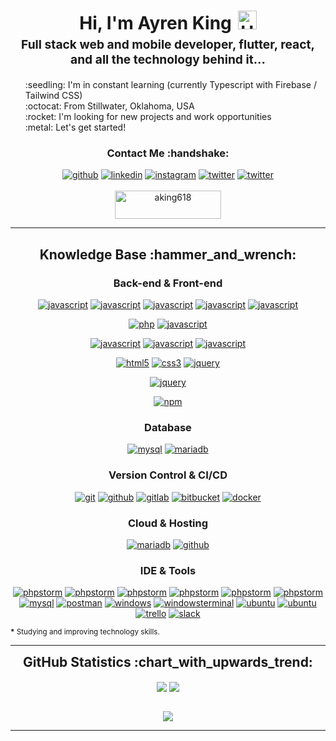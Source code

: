 <h1 style="text-align: center;margin-bottom: 5px;">Hi, I'm Ayren King<img src="https://raw.githubusercontent.com/iampavangandhi/iampavangandhi/master/gifs/Hi.gif" alt="Hi" style="width: 30px;margin-left: 10px;"></h1>
<h3 style="font-size: 1.2rem; text-align: center;margin: 0 0 20px 0;">Full stack web and mobile developer, flutter, react, and all the technology behind it...</h3>

<ul style="list-style: none;">
<li>:seedling: I'm in constant learning (currently Typescript with Firebase / Tailwind CSS)</li>
<li>:octocat: From Stillwater, Oklahoma, USA</li>
<li>:rocket: I'm looking for new projects and work opportunities</li>
<li>:metal: Let's get started!</li>
</ul>
<div align="center">
<h3>Contact Me :handshake:</h3>
<a href="https://github.com/aking618" target="_blank"><img src="https://img.shields.io/badge/-Ayren King-black?logo=github&style=flat-square" alt="github"/></a>
<a href="https://www.linkedin.com/in/Ayren-King" target="_blank"><img src="https://img.shields.io/badge/-Ayren King-blue?logo=linkedin&style=flat-square" alt="linkedin"></a>
<a href="https://www.instagram.com/a_king618" target="_blank"><img src="https://img.shields.io/badge/-Ayren King-pink?logo=instagram&textColor=white&style=flat-square" alt="instagram"/></a>
<a href="https://twitter.com/AyrenKing1" target="_blank"><img src="https://img.shields.io/badge/-AyrenKing1-blue?logo=twitter&logoColor=white&style=flat-square" alt="twitter"/></a>
<a href="mailto:ashsquads@gmail.com"><img src="https://img.shields.io/badge/-ashsquads@gmail.com-white?logo=thunderbird&style=flat-square" alt="twitter"/></a>
<br/><br/>
<a href="https://www.buymeacoffee.com/aking618" target="_blank"><img src="https://cdn.buymeacoffee.com/buttons/v2/default-yellow.png" height="45" width="170" alt="aking618" /></a>
</div>


---

<div align="center">
<h2>Knowledge Base :hammer_and_wrench:</h2>

<h3>Back-end & Front-end</h3>

<a href="https://flutter.dev" target="_blank"><img src="https://img.shields.io/badge/Flutter-white.svg?style=for-the-badge&logo=flutter&logoColor=blue" alt="javascript"/></a>
<a href="https://dart.dev" target="_blank"><img src="https://img.shields.io/badge/dart-white.svg?style=for-the-badge&logo=dart&logoColor=blue" alt="javascript"/></a>
<a href="https://dart.dev" target="_blank"><img src="https://img.shields.io/badge/kotlin-white.svg?style=for-the-badge&logo=kotlin&logoColor=green" alt="javascript"/></a>
<a href="https://dart.dev" target="_blank"><img src="https://img.shields.io/badge/java-white.svg?style=for-the-badge&logo=java&logoColor=%23ED8B00" alt="javascript"/></a>
<a href="https://dart.dev" target="_blank"><img src="https://img.shields.io/badge/swift-white?style=for-the-badge&logo=swift&logoColor=F54A2A" alt="javascript"/></a>

<a href="https://php.net" target="_blank"><img src="https://img.shields.io/badge/PHP-white.svg?style=for-the-badge&logo=php&logoColor=777BB4" alt="php"/></a>
<a href="https://developer.mozilla.org/en-US/docs/Web/JavaScript" target="_blank"><img src="https://img.shields.io/badge/JavaScript-white.svg?style=for-the-badge&logo=javascript&logoColor=#F7DF1E" alt="javascript"/></a>

<a href="https://reactjs.org" target="_blank"><img src="https://img.shields.io/badge/react-white.svg?style=for-the-badge&logo=react&logoColor=%2361DAFB" alt="javascript"/></a>
<a href="https://reactjs.org" target="_blank"><img src="https://img.shields.io/badge/react_router-white.svg?style=for-the-badge&logo=react-router&logoColor=%2361DAFB" alt="javascript"/></a>
<a href="https://reactjs.org" target="_blank"><img src="https://img.shields.io/badge/MUI-white.svg?style=for-the-badge&logo=material-ui&logoColor=230081CB" alt="javascript"/></a>

<a href="https://html.spec.whatwg.org/multipage/" target="_blank"><img src="https://img.shields.io/badge/-HTML-white?logo=html5&style=for-the-badge" alt="html5"/></a>
<a href="https://www.w3.org/Style/CSS" target="_blank"><img src="https://img.shields.io/badge/-CSS-white?logo=css3&logoColor=1572B6&style=for-the-badge" alt="css3"/></a>
<a href="https://jquery.com/" target="_blank"><img src="https://img.shields.io/badge/-jquery-white?logo=jquery&logoColor=0769AD&style=for-the-badge" alt="jquery"/></a>

<a href="https://jquery.com/" target="_blank"><img src="https://img.shields.io/badge/c%23-white.svg?style=for-the-badge&logo=c-sharp&logoColor=green" alt="jquery"/></a>

<a href="https://www.npmjs.com/" target="_blank"><img src="https://img.shields.io/badge/-npm-white?logo=npm&logoColor=CB3837&style=for-the-badge" alt="npm"/></a>


<h3>Database</h3>

<a href="https://www.mysql.com/" target="_blank"><img src="https://img.shields.io/badge/-mysql-white?logo=mysql&logoColor=4479A1&style=for-the-badge" alt="mysql"/></a>
<a href="https://mariadb.org/" target="_blank"><img src="https://img.shields.io/badge/firebase-white.svg?style=for-the-badge&logo=firebase" alt="mariadb"/></a>


<h3>Version Control & CI/CD</h3>
<a href="https://git-scm.com/" target="_blank"><img src="https://img.shields.io/badge/-git-white?logo=git&logoColor=F05032&style=for-the-badge" alt="git"/></a>
<a href="https://github.com/" target="_blank"><img src="https://img.shields.io/badge/-github-white?logo=github&logoColor=181717&style=for-the-badge" alt="github"/></a>
<a href="https://gitlab.com/" target="_blank"><img src="https://img.shields.io/badge/-gitlab-white?logo=gitlab&logoColor=FCA121&style=for-the-badge" alt="gitlab"/></a>
<a href="https://bitbucket.org/" target="_blank"><img src="https://img.shields.io/badge/-bitbucket-white?logo=bitbucket&logoColor=0052CC&style=for-the-badge" alt="bitbucket"/></a>
<a href="https://www.docker.com/" target="_blank"><img src="https://img.shields.io/badge/-docker-white?logo=docker&logoColor=2496ED&style=for-the-badge" alt="docker"/></a>

<h3>Cloud & Hosting</h3>

<a href="https://mariadb.org/" target="_blank"><img src="https://img.shields.io/badge/firebase-white.svg?style=for-the-badge&logo=firebase" alt="mariadb"/></a>
<a href="https://github.com/" target="_blank"><img src="https://img.shields.io/badge/-github-white?logo=github&logoColor=181717&style=for-the-badge" alt="github"/></a>

<h3>IDE & Tools</h3>


<a href="https://www.jetbrains.com/phpstorm/" target="_blank"><img src="https://img.shields.io/badge/Android%20Studio-white.svg?style=for-the-badge&logo=android-studio&logoColor=3DDC84" alt="phpstorm"/></a>
<a href="https://www.jetbrains.com/phpstorm/" target="_blank"><img src="https://img.shields.io/badge/IntelliJIDEA-white.svg?style=for-the-badge&logo=intellij-idea&logoColor=black" alt="phpstorm"/></a>
<a href="https://www.jetbrains.com/phpstorm/" target="_blank"><img src="https://img.shields.io/badge/Visual%20Studio%20Code-white.svg?style=for-the-badge&logo=visual-studio-code&logoColor=0078d7" alt="phpstorm"/></a>
<a href="https://www.jetbrains.com/phpstorm/" target="_blank"><img src="https://img.shields.io/badge/-phpstorm-white?logo=phpstorm&logoColor=000000&style=for-the-badge" alt="phpstorm"/></a>
<a href="https://www.jetbrains.com/phpstorm/" target="_blank"><img src="https://img.shields.io/badge/Xcode-white?style=for-the-badge&logo=Xcode&logoColor=007ACC" alt="phpstorm"/></a>
<a href="https://www.jetbrains.com/phpstorm/" target="_blank"><img src="https://img.shields.io/badge/unity-white.svg?style=for-the-badge&logo=unity&logoColor=black" alt="phpstorm"/></a>
<a href="https://www.mysql.com/products/workbench/" target="_blank"><img src="https://img.shields.io/badge/-mysql_workbench-white?logo=mysql&logoColor=4479A1&style=for-the-badge" alt="mysql"/></a>
<a href="https://www.postman.com/" target="_blank"><img src="https://img.shields.io/badge/-postman-white?logo=postman&logoColor=FF6C37&style=for-the-badge" alt="postman"/></a>
<a href="https://www.microsoft.com/en-us/windows" target="_blank"><img src="https://img.shields.io/badge/-windows-white?logo=windows&logoColor=0078D6&style=for-the-badge" alt="windows"/></a>
<a href="https://github.com/microsoft/terminal" target="_blank"><img src="https://img.shields.io/badge/-windows_terminal-white?logo=windowsterminal&logoColor=4D4D4D&style=for-the-badge" alt="windowsterminal"/></a>
<a href="https://ubuntu.com/" target="_blank"><img src="https://img.shields.io/badge/mac%20os-white?style=for-the-badge&logo=macos&logoColor=black" alt="ubuntu"/></a>
<a href="https://ubuntu.com/" target="_blank"><img src="https://img.shields.io/badge/-ubuntu-white?logo=ubuntu&logoColor=E95420&style=for-the-badge" alt="ubuntu"/></a>
<a href="https://trello.com/" target="_blank"><img src="https://img.shields.io/badge/-trello-white?logo=trello&logoColor=0052CC&style=for-the-badge" alt="trello"/></a>
<a href="https://slack.com/" target="_blank"><img src="https://img.shields.io/badge/-slack-white?logo=slack&logoColor=4A154B&style=for-the-badge" alt="slack"/></a>
</div>

<small><strong>*</strong> Studying and improving technology skills.</small>

---

<div align="center">
<h2 style="margin: 5px 10px;">GitHub Statistics :chart_with_upwards_trend:</h2> 
<div style="display: flex; align-items: center; justify-content: center;">

[![](https://github-readme-stats.vercel.app/api?username=aking618&show_icons=true&theme=tokyonight&hide_border=true&locale=en)](https://github.com/aking618)
[![](https://github-readme-streak-stats.herokuapp.com/?user=aking618&theme=tokyonight&hide_border=true)](https://github.com/aking618)

</div>
</div>

<div align="center">

![](https://komarev.com/ghpvc/?username=aking618&style=flat-square)

</div>


------
